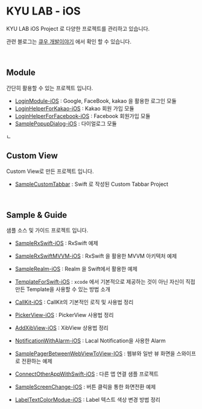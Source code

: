 # KYU LAB - iOS

KYU LAB iOS Project 로 다양한 프로젝트를 관리하고 있습니다.

관련 블로그는 [큐우 개발이야기](https://faith-developer.tistory.com/) 에서 확인 할 수 있습니다.

<br/>

## Module

간단히 활용할 수 있는 프로젝트 입니다.

* [LoginModule-iOS](https://github.com/FaithDeveloper/LoginModule-iOS) : Google, FaceBook, kakao 을 활용한 로그인 모듈
* [LoginHelperForKakao-iOS](https://github.com/FaithDeveloper/LoginHelperForKakao-iOS) : Kakao 회원 가입 모듈
* [LoginHelperForFacebook-iOS](https://github.com/FaithDeveloper/LoginHelperForFacebook-iOS) : Facebook 회원가입 모듈
* [SamplePopupDialog-iOS](https://github.com/FaithDeveloper/SamplePopupDialog-iOS) : 다이얼로그 모듈

ㄴ<br/>

## Custom View

Custom View로 만든  프로젝트 입니다.

* [SampleCustomTabbar](https://github.com/FaithDeveloper/SampleCustomTabbar-iOS) : Swift 로 작성된 Custom Tabbar Project

<br/>

## Sample & Guide

샘플 소스 및 가이드 프로젝트 입니다.

* [SampleRxSwift-iOS](https://github.com/FaithDeveloper/SampleRxSwift-iOS) : RxSwift 예제 
* [SampleRxSwiftMVVM-iOS](https://github.com/FaithDeveloper/SampleRxSwiftMVVM-iOS) : RxSwift 을 활용한 MVVM 아키텍처 예제 
* [SampleRealm-iOS](https://github.com/FaithDeveloper/SampleRealm-iOS) : Realm 을 Swift에서 활용한 예제

* [TemplateForSwift-iOS](https://github.com/FaithDeveloper/TemplateForSwift-iOS) : `xcode` 에서 기본적으로 제공하는 것이 아닌 자신이 직접 만든 Template을 사용할 수 있는 방법 소개
* [CallKit-iOS](https://github.com/FaithDeveloper/CallKit-iOS) : CallKit의 기본적인 로직 및 사용법 정리
* [PickerView-iOS](https://github.com/FaithDeveloper/PickerView-iOS) : PickerView 사용법 정리
* [AddXibView-iOS](https://github.com/FaithDeveloper/AddXibView-iOS) : XibView 상용법 정리
* [NotificationWithAlarm-iOS](https://github.com/FaithDeveloper/NotificationWithAlarm-iOS) : Lacal Notification을 사용한 Alarm
* [SamplePagerBetweenWebViewToView-IOS](https://github.com/FaithDeveloper/SamplePagerBetweenWebViewToView-IOS) : 웹뷰와 일반 뷰 화면을 스와이프로 전환하는 예제
* [ConnectOtherAppWithSwift-iOS](https://github.com/FaithDeveloper/ConnectOtherAppWithSwift-iOS) : 다른 앱 연결 샘플 프로젝트
* [SampleScreenChange-IOS](https://github.com/FaithDeveloper/SampleScreenChange-IOS) : 버튼 클릭을 통한 화면전환 예제
* [LabelTextColorModue-iOS](https://github.com/FaithDeveloper/LabelTextColorModue-iOS) : Label 텍스트 색상 변경 방법 정리

<br/>